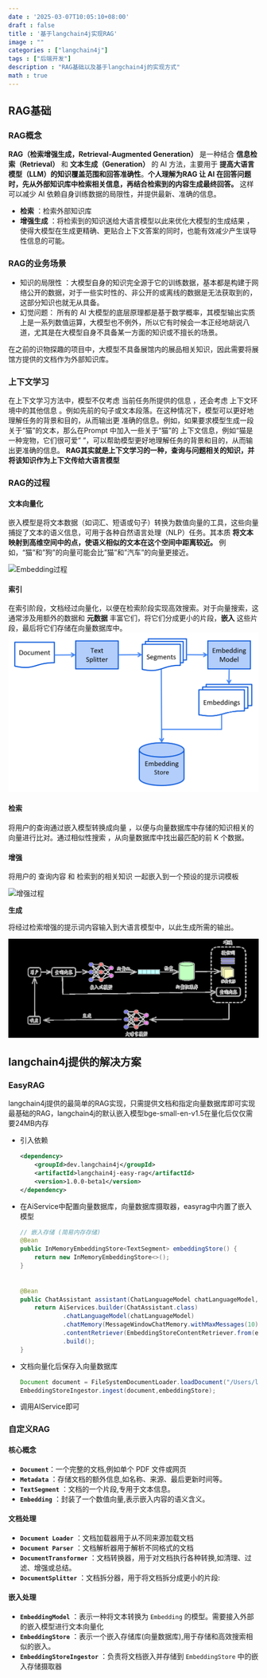```yaml
---
date : '2025-03-07T10:05:10+08:00'
draft : false
title : '基于langchain4j实现RAG'
image : ""
categories : ["langchain4j"]
tags : ["后端开发"]
description : "RAG基础以及基于langchain4j的实现方式"
math : true
---
```


## RAG基础

### RAG概念

**RAG（检索增强生成，Retrieval-Augmented Generation）** 是一种结合 **信息检索（Retrieval）** 和 **文本生成（Generation）** 的 AI 方法，主要用于 **提高大语言模型（LLM）的知识覆盖范围和回答准确性**。**个人理解为RAG 让 AI 在回答问题时，先从外部知识库中检索相关信息，再结合检索到的内容生成最终回答。** 这样可以减少 AI 依赖自身训练数据的局限性，并提供最新、准确的信息。

- **检索** ：检索外部知识库
- **增强生成** ：将检索到的知识送给大语言模型以此来优化大模型的生成结果 ，使得大模型在生成更精确、更贴合上下文答案的同时，也能有效减少产生误导性信息的可能。

### RAG的业务场景

- 知识的局限性 ：大模型自身的知识完全源于它的训练数据，基本都是构建于网络公开的数据，对于一些实时性的、非公开的或离线的数据是无法获取到的，这部分知识也就无从具备。
- 幻觉问题： 所有的 AI 大模型的底层原理都是基于数学概率，其模型输出实质上是一系列数值运算，大模型也不例外，所以它有时候会一本正经地胡说八道，尤其是在大模型自身不具备某一方面的知识或不擅长的场景。

在之前的识物探趣的项目中，大模型不具备展馆内的展品相关知识，因此需要将展馆方提供的文档作为外部知识库。

### 上下文学习

在上下文学习方法中，模型不仅考虑 当前任务所提供的信息 ，还会考虑 上下文环境中的其他信息 。例如先前的句子或文本段落。在这种情况下，模型可以更好地理解任务的背景和目的，从而输出更
准确的信息。例如，如果要求模型生成一段关于“猫”的文本，那么在Prompt 中加入一些关于“猫”的 上下文信息，例如“猫是一种宠物，它们很可爱” ”，可以帮助模型更好地理解任务的背景和目的，从而输出更准确的信息。 **RAG其实就是上下文学习的一种，查询与问题相关的知识，并将该知识作为上下文传给大语言模型**

### RAG的过程

#### 文本向量化

嵌入模型是将文本数据（如词汇、短语或句子）转换为数值向量的工具，这些向量捕捉了文本的语义信息，可用于各种自然语言处理（NLP）任务。其本质 **将文本映射到高维空间中的点，使语义相似的文本在这个空间中距离较近。** 例如，“猫”和”狗”的向量可能会比”猫”和”汽车”的向量更接近。

![Embedding过程](https://minio.pigx.top/oss/202410/1728219277.jpg)

#### 索引

在索引阶段，文档经过向量化，以便在检索阶段实现高效搜索。对于向量搜索，这通常涉及用额外的数据和 **元数据** 丰富它们，将它们分成更小的片段，**嵌入** 这些片段，最后将它们存储在向量数据库中。![索引过程（官网图）](rag-ingestion-9b548e907df1c3c8948643795a981b95.png)

#### 检索

将用户的查询通过嵌入模型转换成向量 ，以便与向量数据库中存储的知识相关的向量进行比对。通过相似性搜索 ，从向量数据库中找出最匹配的前 K 个数据。

#### 增强

将用户的 查询内容 和 检索到的相关知识 一起嵌入到一个预设的提示词模板

![增强过程](https://img-blog.csdnimg.cn/img_convert/80d5236e087e619edced930b19fb653a.png)

**生成** 

将经过检索增强的提示词内容输入到大语言模型中，以此生成所需的输出。

![image-20250307103356303](image-20250307103356303.png)

## langchain4j提供的解决方案

### EasyRAG

langchain4j提供的最简单的RAG实现，只需提供文档和指定向量数据库即可实现最基础的RAG，langchain4j的默认嵌入模型bge-small-en-v1.5在量化后仅仅需要24MB内存

- 引入依赖

  ```xml
  <dependency>
      <groupId>dev.langchain4j</groupId>
      <artifactId>langchain4j-easy-rag</artifactId>
      <version>1.0.0-beta1</version>
  </dependency>
  ```

  

- 在AiService中配置向量数据库，向量数据库摄取器，easyrag中内置了嵌入模型

  ```java
  // 嵌入存储 (简易内存存储)
  @Bean
  public InMemoryEmbeddingStore<TextSegment> embeddingStore() {
      return new InMemoryEmbeddingStore<>();
  }
  
  
  @Bean
  public ChatAssistant assistant(ChatLanguageModel chatLanguageModel, EmbeddingStore<TextSegment> embeddingStore) {
      return AiServices.builder(ChatAssistant.class)
              .chatLanguageModel(chatLanguageModel)
              .chatMemory(MessageWindowChatMemory.withMaxMessages(10))
              .contentRetriever(EmbeddingStoreContentRetriever.from(embeddingStore))
              .build();
  }
  ```

  

- 文档向量化后保存入向量数据库

  ```java
  Document document = FileSystemDocumentLoader.loadDocument("/Users/lengleng/Downloads/test.docx");
  EmbeddingStoreIngestor.ingest(document,embeddingStore);
  ```

  

- 调用AIService即可

### 自定义RAG

#### 核心概念

- **`Document`**：一个完整的文档,例如单个 PDF 文件或网页
- **`Metadata`** ：存储文档的额外信息,如名称、来源、最后更新时间等。
- **`TextSegment`** ：文档的一个片段,专用于文本信息。
- **`Embedding`**  ：封装了一个数值向量,表示嵌入内容的语义含义。

#### 文档处理

- **`Document Loader`** ：文档加载器用于从不同来源加载文档
- **`Document Parser`** ：文档解析器用于解析不同格式的文档
- **`DocumentTransformer`**  ：文档转换器，用于对文档执行各种转换,如清理、过滤、增强或总结。
- **`DocumentSplitter`** ：文档拆分器，用于将文档拆分成更小的片段:

#### 嵌入处理

- **`EmbeddingModel`**  ：表示一种将文本转换为 `Embedding` 的模型。需要接入外部的嵌入模型进行文本向量化
- **`EmbeddingStore`**  ：表示一个嵌入存储库(向量数据库),用于存储和高效搜索相似的嵌入。
- **`EmbeddingStoreIngestor`**  ：负责将文档嵌入并存储到 `EmbeddingStore` 中的嵌入存储摄取器



